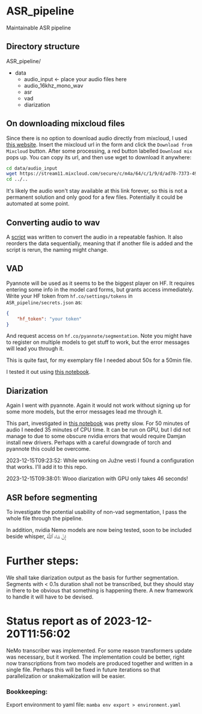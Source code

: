 # ASR_pipeline
Maintainable ASR pipeline


## Directory structure

ASR_pipeline/
- data
    - audio_input <- place your audio files here
    - audio_16khz_mono_wav
    - asr
    - vad
    - diarization
## On downloading mixcloud files

Since there is no option to download audio directly from mixcloud, I used [this website](https://mixes.cloud/soundcloud-downloader/). Insert the mixcloud url in the form and click the `Download from Mixcloud` button. After some processing, a red button labelled `Download mix` pops up. You can copy its url, and then use wget to download it anywhere:

```bash
cd data/audio_input
wget https://stream11.mixcloud.com/secure/c/m4a/64/c/1/9/d/ad78-7373-4960-88ee-acccf3761515.m4a?sig=_2TbrScVf1qA5HXBnF7emA
cd ../..
```

It's likely the audio won't stay available at this link forever, so this is not a permanent solution and only good for a few files. Potentially it could be automated at some point.

## Converting audio to wav

A [script](01_convert_audio_to_16khz_mono_wav.sh) was written to convert the audio in a repeatable fashion. It also reorders the data sequentially, meaning that if another file is added and the script is rerun, the naming might change.

## VAD

Pyannote will be used as it seems to be the biggest player on HF. It requires entering some info in the model card forms, but grants access immediately.
Write your HF token from `hf.co/settings/tokens` in `ASR_pipeline/secrets.json` as:
```json
{
    "hf_token": "your token"
}
```

And request access on `hf.co/pyannote/segmentation`. Note you might have to register on multiple models to get stuff to work, but the error messages will lead you through it.

This is quite fast, for my exemplary file I needed about 50s for a 50min file.

I tested it out using [this notebook](02_vad_testing.ipynb).

## Diarization

Again I went with pyannote. Again it would not work without signing up for some more models, but the error messages lead me through it.

This part, investigated in [this notebook](02_diarization_testing.ipynb) was pretty slow. For 50 minutes of audio I needed 35 minutes of CPU time. It can be run on GPU, but I did not manage to due to some obscure nvidia errors that would require Damjan install new drivers. Perhaps with a careful downgrade of torch and pyannote this could be overcome.

2023-12-15T09:23:52: While working on Južne vesti I found a configuration that works. I'll add it to this repo.

2023-12-15T09:38:01: Wooo diarization with GPU only takes 46 seconds!

## ASR before segmenting

To investigate the potential usability of non-vad segmentation, I pass the whole file through the pipeline.

In addition, nvidia Nemo models are now being tested, soon to be included beside whisper, إِنْ شَاءَ ٱللَّٰهُ


# Further steps:

We shall take diarization output as the basis for further segmentation. Segments with < 0.1s duration shall not be transcribed, but they should stay in there to be obvious that something is happening there. A new framework to handle it will have to be devised.


# Status report as of 2023-12-20T11:56:02

NeMo transcriber was implemented. For some reason transformers update was necessary, but it worked. The implementation could be better, right now transcriptions from two models are produced together and written in a single file. Perhaps this will be fixed in future iterations so that parallelization or snakemakization will be easier.


### Bookkeeping:

Export environment to yaml file: `mamba env export > environment.yaml`
